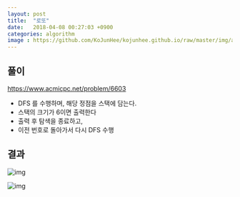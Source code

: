 ```yaml
---
layout: post
title:  "로또"
date:   2018-04-08 00:27:03 +0900
categories: algorithm
image : https://github.com/KoJunHee/kojunhee.github.io/raw/master/img/algorithm.png
---
```


## 풀이



<https://www.acmicpc.net/problem/6603>

- DFS 를 수행하며, 해당 정점을 스택에 담는다. 
- 스택의 크기가 6이면 출력한다
- 출력 후 탐색을 종료하고,
- 이전 번호로 돌아가서 다시 DFS 수행



## 결과

![img](https://github.com/KoJunHee/kojunhee.github.io/raw/master/img/lotto01.png)

![img](https://github.com/KoJunHee/kojunhee.github.io/raw/master/img/lotto02.png)



